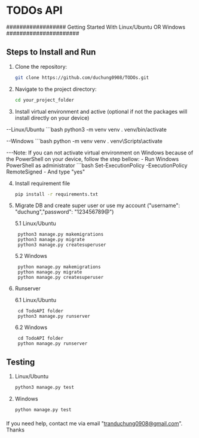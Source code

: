 # TODOs API 

################## Getting Started With Linux/Ubuntu OR Windows ######################
## Steps to Install and Run
1. Clone the repository:
   ```bash
   git clone https://github.com/duchung0908/TODOs.git


2. Navigate to the project directory:
    ```bash
    cd your_project_folder


3. Install virtual environment and active (optional if not the packages will install directly on your device)

--Linux/Ubuntu
    ```bash
    python3 -m venv venv
    . venv/bin/activate

--Windows
    ```bash
    python -m venv venv
    . venv\Scripts\activate 

---Note: If you can not activate virtual environment on Windows because of the PowerShell on your device, follow the step bellow:
    - Run Windows PowerShell as administrator
        ```bash
        Set-ExecutionPolicy -ExecutionPolicy RemoteSigned
    - And type "yes"

4. Install requirement file
    ```bash
    pip install -r requirements.txt

5. Migrate DB and create super user or use my account ("username": "duchung","password": "123456789@")

    5.1 Linux/Ubuntu

        python3 manage.py makemigrations
        python3 manage.py migrate
        python3 manage.py createsuperuser

    5.2 Windows

        python manage.py makemigrations
        python manage.py migrate
        python manage.py createsuperuser

6. Runserver

    6.1 Linux/Ubuntu

        cd TodoAPI folder
        python3 manage.py runserver

    6.2 Windows

        cd TodoAPI folder
        python manage.py runserver

## Testing
    
1. Linux/Ubuntu

    ```bash
    python3 manage.py test

2. Windows

    ```bash
    python manage.py test

#### 
If you need help, contact me via email "tranduchung0908@gmail.com". Thanks
####